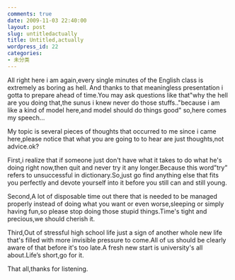 ```yaml
---
comments: true
date: 2009-11-03 22:40:00
layout: post
slug: untitledactually
title: Untitled,actually
wordpress_id: 22
categories:
- 未分类
---
```


All right here i am again,every single minutes of the English class is extremely as boring as hell. And thanks to that meaningless presentation i gotta to prepare ahead of time.You may ask questions like that"why the hell are you doing that,the sunus i knew never do those stuffs.."because i am like a kind of model here,and model should do things good" so,here comes my speech...       

My topic is several pieces of thoughts that occurred to me since i came here,please notice that what you are going to to hear are just thoughts,not advice.ok?  


First,i realize that if someone just don't have what it takes to do what he's doing right now,then quit and never try it any longer.Because this word”try” refers to unsuccessful in dictionary.So,just go find anything else that fits you perfectly and devote yourself into it before you still can and still young.  

Second,A lot of disposable time out there that is needed to be managed properly instead of doing what you want or even worse,sleeping or simply having fun,so please stop doing those stupid things.Time's tight and precious,we should cherish it.

Third,Out of stressful high school life just a sign of another whole new life that's filled with more invisible pressure to come.All of us should be clearly aware of that before it's too late.A fresh new start is university's all about.Life’s short,go for it.

That all,thanks for listening.

    
  

